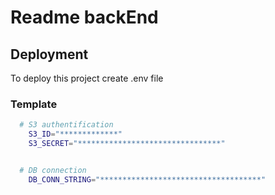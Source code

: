 # Readme backEnd

## Deployment

To deploy this project create .env file

### Template

```bash
  # S3 authentification
    S3_ID="*************"
    S3_SECRET="********************************"


  # DB connection
    DB_CONN_STRING="************************************"
```

